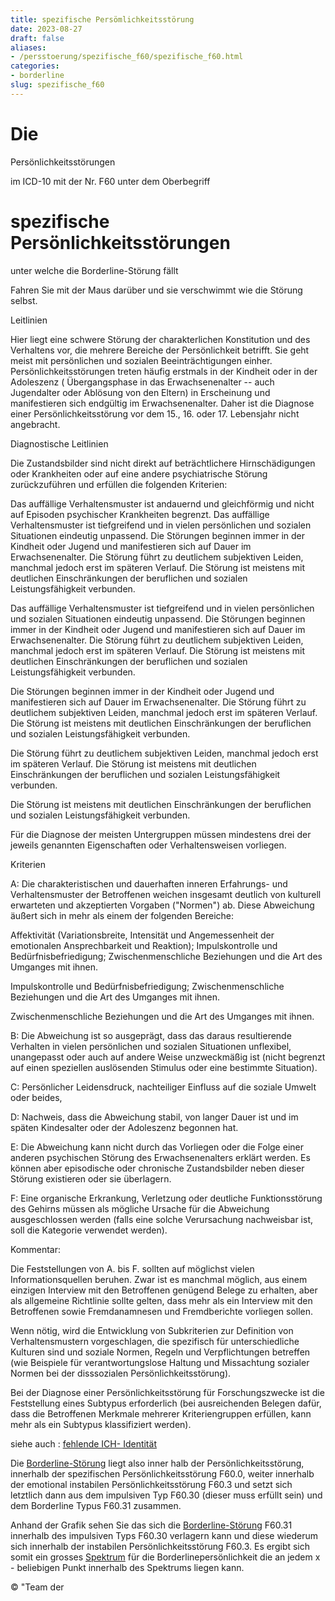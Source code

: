 ```yaml
---
title: spezifische Persömlichkeitsstörung
date: 2023-08-27
draft: false
aliases:
- /persstoerung/spezifische_f60/spezifische_f60.html
categories:
- borderline
slug: spezifische_f60
---
```



# Die
Persönlichkeitsstörungen

im ICD-10 mit der Nr. F60 unter dem
Oberbegriff

# spezifische Persönlichkeitsstörungen

unter welche die Borderline-Störung
fällt

Fahren Sie mit der Maus darüber und sie verschwimmt wie die
Störung selbst.



Leitlinien

Hier liegt eine schwere Störung der
charakterlichen Konstitution und des Verhaltens vor, die mehrere Bereiche der
Persönlichkeit betrifft. Sie geht meist mit persönlichen und sozialen Beeinträchtigungen
einher. Persönlichkeitsstörungen treten häufig erstmals in der Kindheit oder
in der Adoleszenz ( Übergangsphase in das Erwachsenenalter -- auch
Jugendalter oder Ablösung von den Eltern) in Erscheinung und manifestieren
sich endgültig im Erwachsenenalter. Daher ist die Diagnose einer Persönlichkeitsstörung
vor dem 15., 16. oder 17. Lebensjahr nicht angebracht.

Diagnostische Leitlinien

Die Zustandsbilder sind nicht direkt
auf beträchtlichere Hirnschädigungen oder Krankheiten oder auf eine andere
psychiatrische Störung zurückzuführen und erfüllen die folgenden Kriterien:

Das
    auffällige Verhaltensmuster ist andauernd und gleichförmig und nicht auf
    Episoden psychischer Krankheiten begrenzt. Das
    auffällige Verhaltensmuster ist tiefgreifend und in vielen persönlichen und
    sozialen Situationen eindeutig unpassend. Die Störungen
    beginnen immer in der Kindheit oder Jugend und manifestieren sich auf Dauer im
    Erwachsenenalter. Die Störung
    führt zu deutlichem subjektiven Leiden, manchmal jedoch erst im späteren
    Verlauf. Die Störung
    ist meistens mit deutlichen Einschränkungen der beruflichen und sozialen
    Leistungsfähigkeit verbunden.

Das
    auffällige Verhaltensmuster ist tiefgreifend und in vielen persönlichen und
    sozialen Situationen eindeutig unpassend. Die Störungen
    beginnen immer in der Kindheit oder Jugend und manifestieren sich auf Dauer im
    Erwachsenenalter. Die Störung
    führt zu deutlichem subjektiven Leiden, manchmal jedoch erst im späteren
    Verlauf. Die Störung
    ist meistens mit deutlichen Einschränkungen der beruflichen und sozialen
    Leistungsfähigkeit verbunden.

Die Störungen
    beginnen immer in der Kindheit oder Jugend und manifestieren sich auf Dauer im
    Erwachsenenalter. Die Störung
    führt zu deutlichem subjektiven Leiden, manchmal jedoch erst im späteren
    Verlauf. Die Störung
    ist meistens mit deutlichen Einschränkungen der beruflichen und sozialen
    Leistungsfähigkeit verbunden.

Die Störung
    führt zu deutlichem subjektiven Leiden, manchmal jedoch erst im späteren
    Verlauf. Die Störung
    ist meistens mit deutlichen Einschränkungen der beruflichen und sozialen
    Leistungsfähigkeit verbunden.

Die Störung
    ist meistens mit deutlichen Einschränkungen der beruflichen und sozialen
    Leistungsfähigkeit verbunden.

Für die Diagnose der meisten
Untergruppen müssen mindestens drei der jeweils genannten Eigenschaften oder
Verhaltensweisen vorliegen.

Kriterien

A: Die charakteristischen und dauerhaften inneren Erfahrungs- und Verhaltensmuster
der Betroffenen weichen insgesamt deutlich von kulturell erwarteten und
akzeptierten Vorgaben ("Normen") ab. Diese Abweichung äußert sich in
mehr als einem der folgenden Bereiche:

Affektivität
    (Variationsbreite, Intensität und Angemessenheit der emotionalen
    Ansprechbarkeit und Reaktion); Impulskontrolle
    und Bedürfnisbefriedigung; Zwischenmenschliche
    Beziehungen und die Art des Umganges mit ihnen.

Impulskontrolle
    und Bedürfnisbefriedigung; Zwischenmenschliche
    Beziehungen und die Art des Umganges mit ihnen.

Zwischenmenschliche
    Beziehungen und die Art des Umganges mit ihnen.

B: Die Abweichung ist so ausgeprägt, dass das daraus resultierende Verhalten in
vielen persönlichen und sozialen Situationen unflexibel, unangepasst oder auch
auf andere Weise unzweckmäßig ist (nicht begrenzt auf einen speziellen auslösenden
Stimulus oder eine bestimmte Situation).

C: Persönlicher Leidensdruck, nachteiliger Einfluss auf die soziale Umwelt oder
beides,

D: Nachweis, dass die Abweichung
stabil, von langer Dauer ist und im späten Kindesalter oder der Adoleszenz
begonnen hat.

E: Die Abweichung kann nicht durch das
Vorliegen oder die Folge einer anderen psychischen Störung des
Erwachsenenalters erklärt werden. Es können aber episodische oder chronische
Zustandsbilder neben dieser Störung existieren oder sie überlagern.

F: Eine organische Erkrankung,
Verletzung oder deutliche Funktionsstörung des Gehirns müssen als mögliche
Ursache für die Abweichung ausgeschlossen werden (falls eine solche
Verursachung nachweisbar ist, soll die Kategorie verwendet werden).

Kommentar:

Die Feststellungen von A. bis F.
sollten auf möglichst vielen Informationsquellen beruhen. Zwar ist es manchmal
möglich, aus einem einzigen Interview mit den Betroffenen genügend Belege zu
erhalten, aber als allgemeine Richtlinie sollte gelten, dass mehr als ein
Interview mit den Betroffenen sowie Fremdanamnesen und Fremdberichte vorliegen
sollen.

Wenn nötig, wird die Entwicklung von
Subkriterien zur Definition von Verhaltensmustern vorgeschlagen, die spezifisch
für unterschiedliche Kulturen sind und soziale Normen, Regeln und
Verpflichtungen betreffen (wie Beispiele für verantwortungslose Haltung und Missachtung
sozialer Normen bei der disssozialen Persönlichkeitsstörung).

Bei der Diagnose einer Persönlichkeitsstörung
für Forschungszwecke ist die Feststellung eines Subtypus erforderlich (bei
ausreichenden Belegen dafür, dass die Betroffenen Merkmale mehrerer
Kriteriengruppen erfüllen, kann mehr als ein Subtypus klassifiziert werden).

siehe auch : [fehlende
ICH- Identität](https://borderliner.ch/bord/bord3/bord_stoerung_1.html)

Die [Borderline-Störung](https://borderliner.ch/bord/bord1/bord1.html) liegt also inner
halb der Persönlichkeitsstörung, innerhalb der spezifischen
Persönlichkeitsstörung F60.0, weiter innerhalb der emotional instabilen
Persönlichkeitsstörung F60.3 und setzt sich letztlich dann aus dem impulsiven
Typ F60.30 (dieser muss erfüllt sein) und dem Borderline Typus F60.31
zusammen.

[](https://borderliner.ch)

Anhand der Grafik sehen Sie das sich die [Borderline-Störung](https://borderliner.ch/bord/bord1/bord1.html) F60.31 innerhalb des impulsiven Typs F60.30 verlagern kann und diese wiederum
sich innerhalb der instabilen Persönlichkeitsstörung F60.3. Es ergibt sich
somit ein grosses [Spektrum](https://borderliner.ch/bord/borderlinespektrum_mit.htm) für die
Borderlinepersönlichkeit die an jedem x -
beliebigen Punkt innerhalb des Spektrums liegen kann.

© "Team der


